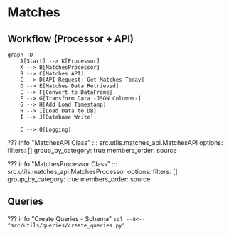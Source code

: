 # Matches

## Workflow (Processor + API)
```mermaid
graph TD
    A[Start] --> K[Processor]
    K --> B[MatchesProcessor]
    B --> C[Matches API]
    C --> D[API Request: Get Matches Today]
    D --> E[Matches Data Retrieved]
    E --> F[Convert to DataFrame]
    F --> G[Transform Data -JSON Columns-]
    G --> H[Add Load Timestamp]
    H --> I[Load Data to DB]
    I --> J[Database Write]
    
    C --> Q[Logging]

```

??? info "MatchesAPI Class"
    ::: src.utils.matches_api.MatchesAPI
        options:
            filters: []
            group_by_category: true
            members_order: source

??? info "MatchesProcessor Class"
    ::: src.utils.matches_api.MatchesProcessor
        options:
            filters: []
            group_by_category: true
            members_order: source

## Queries
??? info "Create Queries - Schema"
    ```sql
    --8<-- "src/utils/queries/create_queries.py"
    ```